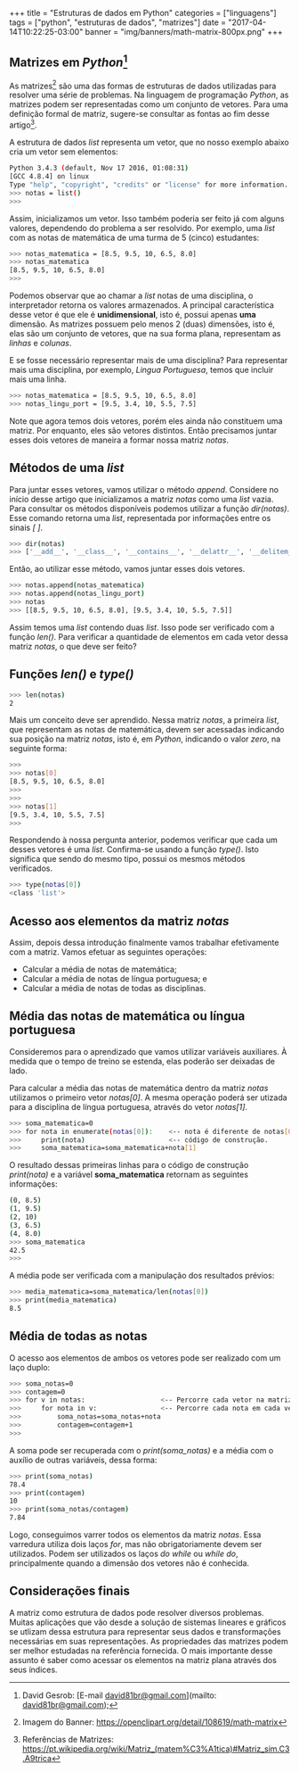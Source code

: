 +++
title = "Estruturas de dados em Python"
categories = ["linguagens"]
tags = ["python", "estruturas de dados", "matrizes"]
date = "2017-04-14T10:22:25-03:00"
banner = "img/banners/math-matrix-800px.png"
+++

## Matrizes em _Python_[^fa]

As matrizes[^f1] são uma das formas de estruturas de dados utilizadas para resolver uma série de problemas. Na linguagem de programação _Python_, as matrizes podem ser representadas como um conjunto de vetores. Para uma definição formal de matriz, sugere-se consultar as fontas ao fim desse artigo[^ff].

A estrutura de dados _list_ representa um vetor, que no nosso exemplo abaixo cria um vetor sem elementos:

```sh
Python 3.4.3 (default, Nov 17 2016, 01:08:31)
[GCC 4.8.4] on linux
Type "help", "copyright", "credits" or "license" for more information.
>>> notas = list()
>>>
```

Assim, inicializamos um vetor. Isso também poderia ser feito já com alguns valores, dependendo do problema a ser resolvido. Por exemplo, uma _list_ com as notas de matemática de uma turma de 5 (cinco) estudantes:

```sh
>>> notas_matematica = [8.5, 9.5, 10, 6.5, 8.0]
>>> notas_matematica
[8.5, 9.5, 10, 6.5, 8.0]
>>>
```

Podemos observar que ao chamar a _list_ notas de uma disciplina, o interpretador retorna os valores armazenados. A principal característica desse vetor é que ele é **unidimensional**, isto é, possui apenas **uma** dimensão. As matrizes possuem pelo menos 2 (duas) dimensões, isto é, elas são um conjunto de vetores, que na sua forma plana, representam as _linhas_ e _colunas_.

E se fosse necessário representar mais de uma disciplina? Para representar mais uma disciplina, por exemplo, _Lingua Portuguesa_, temos que incluir mais uma linha.

```sh
>>> notas_matematica = [8.5, 9.5, 10, 6.5, 8.0]
>>> notas_lingu_port = [9.5, 3.4, 10, 5.5, 7.5]
```

Note que agora temos dois vetores, porém eles ainda não constituem uma matriz. Por enquanto, eles são vetores distintos. Então precisamos juntar esses dois vetores de maneira a formar nossa matriz _notas_.

## Métodos de uma _list_

Para juntar esses vetores, vamos utilizar o método _append_. Considere no início desse artigo que inicializamos a matriz _notas_ como uma _list_ vazia. Para consultar os métodos disponíveis podemos utilizar a função _dir(notas)_. Esse comando retorna uma _list_, representada por informações entre os sinais _[ ]_.

```sh
>>> dir(notas)
>>> ['__add__', '__class__', '__contains__', '__delattr__', '__delitem__', '__delslice__', '__doc__', '__eq__', '__format__', '__ge__', '__getattribute__', '__getitem__', '__getslice__', '__gt__', '__hash__', '__iadd__', '__imul__', '__init__', '__iter__', '__le__', '__len__', '__lt__', '__mul__', '__ne__', '__new__', '__reduce__', '__reduce_ex__', '__repr__', '__reversed__', '__rmul__', '__setattr__', '__setitem__', '__setslice__', '__sizeof__', '__str__', '__subclasshook__', 'append', 'count', 'extend', 'index', 'insert', 'pop', 'remove', 'reverse', 'sort']
```
Então, ao utilizar esse método, vamos juntar esses dois vetores.
```sh
>>> notas.append(notas_matematica)
>>> notas.append(notas_lingu_port)
>>> notas
>>> [[8.5, 9.5, 10, 6.5, 8.0], [9.5, 3.4, 10, 5.5, 7.5]]
```

Assim temos uma _list_ contendo duas _list_. Isso pode ser verificado com a função _len()_. Para verificar a quantidade de elementos em cada vetor dessa matriz _notas_, o que deve ser feito?

## Funções _len()_ e _type()_

```sh
>>> len(notas)
2
```

Mais um conceito deve ser aprendido. Nessa matriz _notas_, a primeira _list_, que representam as notas de matemática,  devem ser acessadas indicando sua posição na matriz _notas_, isto é, em _Python_, indicando o valor _zero_, na seguinte forma:

```sh
>>>
>>> notas[0]
[8.5, 9.5, 10, 6.5, 8.0]
>>>
>>>
>>> notas[1]
[9.5, 3.4, 10, 5.5, 7.5]
>>>
```
Respondendo à nossa pergunta anterior, podemos verificar que cada um desses vetores é uma _list_. Confirma-se usando a função _type()_. Isto significa que sendo do mesmo tipo, possui os mesmos métodos verificados.

```sh
>>> type(notas[0])
<class 'list'>
```

## Acesso aos elementos da matriz _notas_

Assim, depois dessa introdução finalmente vamos trabalhar efetivamente com a matriz. Vamos efetuar as seguintes operações:

- Calcular a média de notas de matemática;
- Calcular a média de notas de língua portuguesa; e
- Calcular a média de notas de todas as disciplinas.

## Média das notas de matemática ou língua portuguesa

Consideremos para o aprendizado que vamos utilizar variáveis auxiliares. À medida que o tempo de treino se estenda, elas poderão ser deixadas de lado.

Para calcular a média das notas de matemática dentro da matriz _notas_ utilizamos o primeiro vetor _notas[0]_. A mesma operação poderá ser utizada para a disciplina de língua portuguesa, através do vetor _notas[1]_.

```sh
>>> soma_matematica=0
>>> for nota in enumerate(notas[0]):    <-- nota é diferente de notas[0],  singular e plural (conjunto).
>>>     print(nota)                     <-- código de construção.
>>>     soma_matematica=soma_matematica+nota[1]
```
O resultado dessas primeiras linhas para o código de construção _print(nota)_ e a variável **soma_matematica** retornam as seguintes informações:

```sh
(0, 8.5)
(1, 9.5)
(2, 10)
(3, 6.5)
(4, 8.0)
>>> soma_matematica
42.5
>>>
```
A média pode ser verificada com a manipulação dos resultados prévios:

```sh
>>> media_matematica=soma_matematica/len(notas[0])
>>> print(media_matematica)
8.5
```

## Média de todas as notas

O acesso aos elementos de ambos os vetores pode ser realizado com um laço duplo:

```sh
>>> soma_notas=0
>>> contagem=0
>>> for v in notas:                   <-- Percorre cada vetor na matriz notas.
>>>     for nota in v:	              <-- Percorre cada nota em cada vetor (v).
>>>         soma_notas=soma_notas+nota
>>>         contagem=contagem+1
>>>
```
A soma pode ser recuperada com o _print(soma_notas)_ e a média com o auxílio de outras variáveis, dessa forma:

```sh
>>> print(soma_notas)
78.4
>>> print(contagem)
10
>>> print(soma_notas/contagem)
7.84
```
Logo, conseguimos varrer todos os elementos da matriz _notas_. Essa varredura utiliza dois laços _for_, mas não obrigatoriamente devem ser utilizados. Podem ser utilizados os laços _do while_ ou _while do_, principalmente quando a dimensão dos vetores não é conhecida.

## Considerações finais

A matriz como estrutura de dados pode resolver diversos problemas. Muitas aplicações que vão desde a solução de sistemas lineares e gráficos se utlizam dessa estrutura para representar seus dados e transformações necessárias em suas representações. As propriedades das matrizes podem ser melhor estudadas na referência fornecida. O mais importante desse assunto é saber como acessar os elementos na matriz plana através dos seus índices.

[^fa]: David Gesrob: [E-mail david81br@gmail.com](mailto: david81br@gmail.com);
[^f1]: Imagem do Banner: https://openclipart.org/detail/108619/math-matrix
[^ff]: Referências de Matrizes: https://pt.wikipedia.org/wiki/Matriz_(matem%C3%A1tica)#Matriz_sim.C3.A9trica
